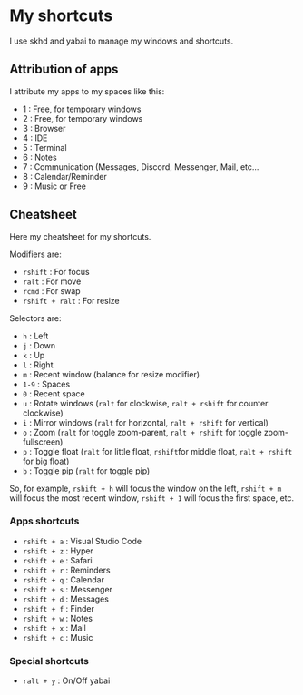 # My shortcuts 
I use skhd and yabai to manage my windows and shortcuts. 

## Attribution of apps
I attribute my apps to my spaces like this:
- 1 : Free, for temporary windows
- 2 : Free, for temporary windows
- 3 : Browser
- 4 : IDE
- 5 : Terminal
- 6 : Notes
- 7 : Communication (Messages, Discord, Messenger, Mail, etc...
- 8 : Calendar/Reminder
- 9 : Music or Free

## Cheatsheet
Here my cheatsheet for my shortcuts.

Modifiers are:
- `rshift` : For focus
- `ralt` : For move
- `rcmd` : For swap
- `rshift + ralt` : For resize

Selectors are:
- `h` : Left
- `j` : Down
- `k` : Up
- `l` : Right
- `m` : Recent window (balance for resize modifier)
- `1-9` : Spaces
- `0` : Recent space
- `u` : Rotate windows (`ralt` for clockwise, `ralt + rshift` for counter
  clockwise)
- `i` : Mirror windows (`ralt` for horizontal, `ralt + rshift` for vertical)
- `o` : Zoom (`ralt` for toggle zoom-parent, `ralt + rshift` for toggle
  zoom-fullscreen)
- `p` : Toggle float (`ralt` for little float, `rshift`for middle float,
 `ralt + rshift` for big float)
- `b` : Toggle pip (`ralt` for toggle pip)



So, for example, `rshift + h` will focus the window on the left, `rshift + m`
will focus the most recent window, `rshift + 1` will focus the first space, etc.

### Apps shortcuts
- `rshift + a` : Visual Studio Code
- `rshift + z` : Hyper
- `rshift + e` : Safari
- `rshift + r` : Reminders
- `rshift + q` : Calendar
- `rshift + s` : Messenger
- `rshift + d` : Messages
- `rshift + f` : Finder
- `rshift + w` : Notes
- `rshift + x` : Mail
- `rshift + c` : Music

### Special shortcuts
- `ralt + y` : On/Off yabai
